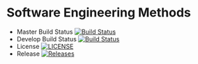 # Software Engineering Methods

- Master Build Status [![Build Status](https://travis-ci.org/KhinShoon/Lab.svg?branch=master)](https://travis-ci.org/KhinShoon/Lab)
- Develop Build Status [![Build Status](https://travis-ci.org/KhinShoon/Lab.svg?branch=develop)](https://travis-ci.org/KhinShoon/Lab)
- License [![LICENSE](https://img.shields.io/github/license/KhinShoon/Lab.svg?style=flat-square)](https://github.com/KhinShoon/Lab/blob/master/LICENSE)
- Release [![Releases](https://img.shields.io/github/release/KhinShoon/Lab/all.svg?style=flat-square)](https://github.com/KhinShoon/Lab/releases)